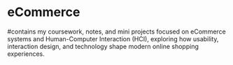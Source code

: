 # eCommerce
#contains my coursework, notes, and mini projects focused on eCommerce systems and Human-Computer Interaction (HCI), exploring how usability, interaction design, and technology shape modern online shopping experiences.
